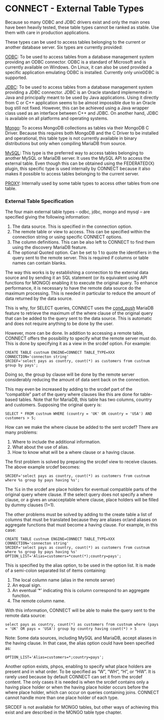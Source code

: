 
# CONNECT - External Table Types

Because so many ODBC and JDBC drivers exist and only the main ones have been heavily tested, these table types cannot be ranked as stable. Use them with care in production applications.


These types can be used to access tables belonging to the current or another database server. Six types are currently provided:


[ODBC](connect-odbc-table-type-accessing-tables-from-another-dbms.md): To be used to access tables from a database management system providing an ODBC connector. ODBC is a standard of Microsoft and is currently available on Windows. On Linux, it can also be used provided a specific application emulating ODBC is installed. Currently only unixODBC is supported.


[JDBC](connect-jdbc-table-type-accessing-tables-from-another-dbms.md): To be used to access tables from a database management system providing a JDBC connector. JDBC is an Oracle standard implemented in Java and principally meant to be used by Java applications. Using it directly from C or C++ application seems to be almost impossible due to an Oracle bug still not fixed. However, this can be achieved using a Java wrapper class used as an interface between C++ and JDBC. On another hand, JDBC is available on all platforms and operating systems.


[Mongo](connect-mongo-table-type.md): To access MongoDB collections as tables via their MongoDB C Driver. Because this requires both MongoDB and the C Driver to be installed and operational, this table type is not currently available in binary distributions but only when compiling MariaDB from source.


[MySQL](connect-mysql-table-type-accessing-mysqlmariadb-tables.md): This type is the preferred way to access tables belonging to another MySQL or MariaDB server. It uses the MySQL API to access the external table. Even though this can be obtained using the FEDERATED(X) plugin, this specific type is used internally by CONNECT because it also makes it possible to access tables belonging to the current server.


[PROXY](connect-proxy-table-type.md): Internally used by some table types to access other tables from one table.


### External Table Specification


The four main external table types – odbc, jdbc, mongo and mysql – are specified giving the following information:


1. The data source. This is specified in the connection option.
1. The remote table or view to access. This can be specified within the connection string or using specific CONNECT options.
1. The column definitions. This can be also left to CONNECT to find them using the discovery MariaDB feature.
1. The optional Quoted option. Can be set to 1 to quote the identifiers in the query sent to the remote server. This is required if columns or table names can contain blanks.


The way this works is by establishing a connection to the external data source and by sending it an SQL statement (or its equivalent using API functions for MONGO) enabling it to execute the original query. To enhance performance, it is necessary to have the remote data source do the maximum processing. This is needed in particular to reduce the amount of data returned by the data source.


This is why, for SELECT queries, CONNECT uses the [cond_push](../using-connect/using-connect-condition-pushdown.md) MariaDB feature to retrieve the maximum of the where clause of the original query that can be added to the query sent to the data source. This is automatic and does not require anything to be done by the user.


However, more can be done. In addition to accessing a remote table, CONNECT offers the possibility to specify what the remote server must do. This is done by specifying it as a view in the srcdef option. For example:


```
CREATE TABLE custnum ENGINE=CONNECT TABLE_TYPE=XXX
CONNECTION='connecton string'
SRCDEF='select pays as country, count(*) as customers from custnum group by pays';
```

Doing so, the group by clause will be done by the remote server considerably reducing the amount of data sent back on the connection.


This may even be increased by adding to the srcdef part of the “compatible” part of the query where clauses like this are done for table-based tables. Note that for MariaDB, this table has two columns, country and customers. Supposing the original query is:


```
SELECT * FROM custnum WHERE (country = 'UK' OR country = 'USA') AND customers > 5;
```

How can we make the where clause be added to the sent srcdef? There are many problems:


1. Where to include the additional information.
1. What about the use of alias.
1. How to know what will be a where clause or a having clause.


The first problem is solved by preparing the srcdef view to receive clauses. The above example srcdef becomes:


```
SRCDEF='select pays as country, count(*) as customers from custnum where %s group by pays having %s';
```

The *%s* in the srcdef are place holders for eventual compatible parts of the original query where clause. If the select query does not specify a where clause, or a gives an unacceptable where clause, place holders will be filled by dummy clauses (1=1).


The other problems must be solved by adding to the create table a list of columns that must be translated because they are aliases or/and aliases on aggregate functions that must become a having clause. For example, in this case:


```
CREATE TABLE custnum ENGINE=CONNECT TABLE_TYPE=XXX
CONNECTION='connecton string'
SRCDEF='select pays as country, count(*) as customers from custnum where %s group by pays having %s'
OPTION_LIST='Alias=customers=*count(*);country=pays';
```

This is specified by the alias option, to be used in the option list. It is made of a semi-colon separated list of items containing:


1. The local column name (alias in the remote server)
1. An equal sign.
1. An eventual ‘*’ indicating this is column correspond to an aggregate function.
1. The remote column name.


With this information, CONNECT will be able to make the query sent to the remote data source:


```
select pays as country, count(*) as customers from custnum where (pays = 'UK' OR pays = 'USA') group by country having count(*) > 5
```

Note: Some data sources, including MySQL and MariaDB, accept aliases in the having clause. In that case, the alias option could have been specified as:


```
OPTION_LIST='Alias=customers=*;country=pays';
```

Another option exists, phpos, enabling to specify what place holders are present and in what order. To be specified as “W”, “WH”, “H”, or “HW”. It is rarely used because by default CONNECT can set it from the srcdef content. The only cases it is needed is when the srcdef contains only a having place holder or when the having place holder occurs before the where place holder, which can occur on queries containing joins. CONNECT cannot handle more than one place holder of each type.


SRCDEF is not available for MONGO tables, but other ways of achieving this exist and are described in the MONGO table type chapter.

